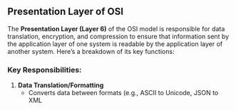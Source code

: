 ## Presentation Layer of OSI


The **Presentation Layer (Layer 6)** of the OSI model is responsible for data translation, encryption, and compression to ensure that information sent by the application layer of one system is readable by the application layer of another system. Here’s a breakdown of its key functions:

### Key Responsibilities:
1. **Data Translation/Formatting**  
   - Converts data between formats (e.g., ASCII to Unicode, JSON to XML